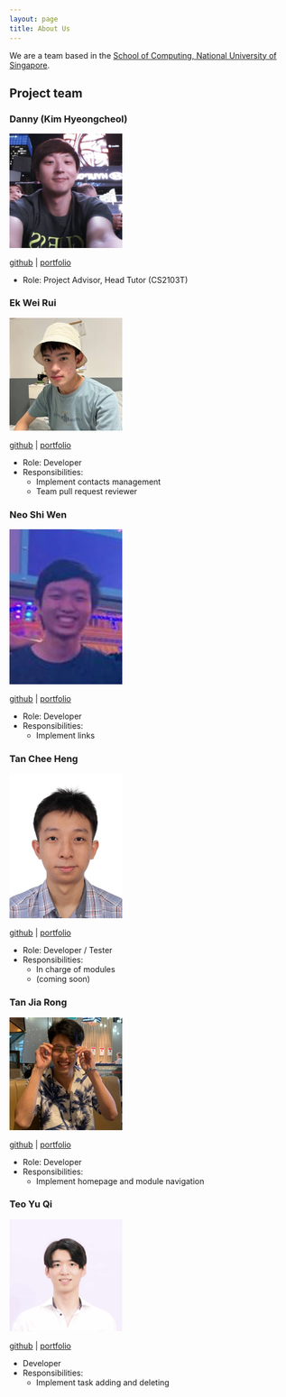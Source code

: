 ```yaml
---
layout: page
title: About Us
---
```


We are a team based in the [School of Computing, National University of Singapore](http://www.comp.nus.edu.sg).

## Project team

### Danny (Kim Hyeongcheol)

<img src="images/about-us/bluesky0911.png" width="200px">

[github](https://github.com/bluesky0911) | 
[portfolio](team/bluesky0911.md)

* Role: Project Advisor, Head Tutor (CS2103T)

### Ek Wei Rui

<img src="./images/about-us/ekweirui.png" width="200px">

[github](https://github.com/ekweirui) |
[portfolio](team/ekweirui.md)

* Role: Developer
* Responsibilities:
  * Implement contacts management
  * Team pull request reviewer

### Neo Shi Wen

<img src="images/about-us/neoshiwen.png" width="200px">

[github](http://github.com/shwene) |
[portfolio](team/neo-shi-wen.md)

* Role: Developer
* Responsibilities:
  * Implement links

### Tan Chee Heng

<img src="images/cheeheng.png" width="200px">

[github](http://github.com/cheeheng) |
[portfolio](team/cheeheng.md)

* Role: Developer / Tester
* Responsibilities:
  * In charge of modules
  * (coming soon)

### Tan Jia Rong

<img src="./images/tan-jia-rong.png" width="200px">

[github](https://github.com/Tan-Jia-Rong) |
[portfolio](team/tan-jia-rong.md)

* Role: Developer
* Responsibilities:
  * Implement homepage and module navigation
  
### Teo Yu Qi


<img src="./images/teoyuqi.png" width="200px">

[github](http://github.com/teoyuqi) | 
[portfolio](team/teoyuqi.md)
* Developer
* Responsibilities:
  * Implement task adding and deleting
